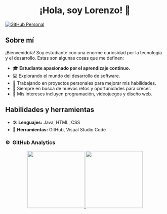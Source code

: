<div align="center">
  <h1 align="center">¡Hola, soy Lorenzo! 👋</h1>
</div>

[![GitHub Personal](https://img.shields.io/github/followers/loreennzzo016?style=social)](https://github.com/loreennzzo016)

## Sobre mí

¡Bienvenido/a! Soy estudiante con una enorme curiosidad por la tecnología y el desarrollo. Estas son algunas cosas que me definen:
- 🎓 **Estudiante apasionado por el aprendizaje continuo.**
- 💻 Explorando el mundo del desarrollo de software.
- 🚀 Trabajando en proyectos personales para mejorar mis habilidades.
- 🌱 Siempre en busca de nuevos retos y oportunidades para crecer.
- 🎯 Mis intereses incluyen programación, videojuegos y diseño web.

## Habilidades y herramientas
- 🛠️ **Lenguajes:** Java, HTML, CSS
- 🔧 **Herramientas:** GitHub, Visual Studio Code

### ⚙️ &nbsp;GitHub Analytics

<p align="center">
<a href="https://github.com/Lorenzo-JGV">
  <img height="180em" src="https://github-readme-stats-eight-theta.vercel.app/api?username=Lorenzo-JGV&show_icons=true&theme=algolia&include_all_commits=true&count_private=true"/>
  <img height="180em" src="https://github-readme-stats-eight-theta.vercel.app/api/top-langs/?username=Lorenzo-JGV&layout=compact&langs_count=8&theme=algolia"/>
</a>
</p>
